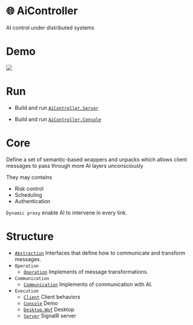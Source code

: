 # :globe_with_meridians: AiController
AI control under distributed systems

# Demo
![](./doc/Demo.gif)

# Run
+ Build and run [`AiController.Server`](./AiController/AiController.Server/)

+ Build and run [`AiController.Console`](./AiController/AiController.Console/)


# Core
Define a set of semantic-based wrappers and unpacks which allows client messages to pass through more AI layers unconsciously

They may contains
+ Risk control
+ Scheduling
+ Authentication

`Dynamic proxy` enable AI to intervene in every link.

# Structure
+ [`Abstraction`](./AiController/AiController.Abstraction/) Interfaces that define how to communicate and transform messages.
+ `Operation`
  + [`Operation`](./AiController/AiController.Operation/) Implements of message transformations.
+ `Communication`
  + [`Communication`](./AiController/AiController.Communication/) Implements of communication with AI.
+ `Execution`
  + [`Client`](./AiController/AiController.Client/) Client behaviors
  + [`Console`](./AiController/AiController.Console/) Demo
  + [`Desktop.Wpf`](./AiController/AiController.Desktop.Wpf/) Desktop
  + [`Server`](./AiController/AiController.Server/) SignalR server